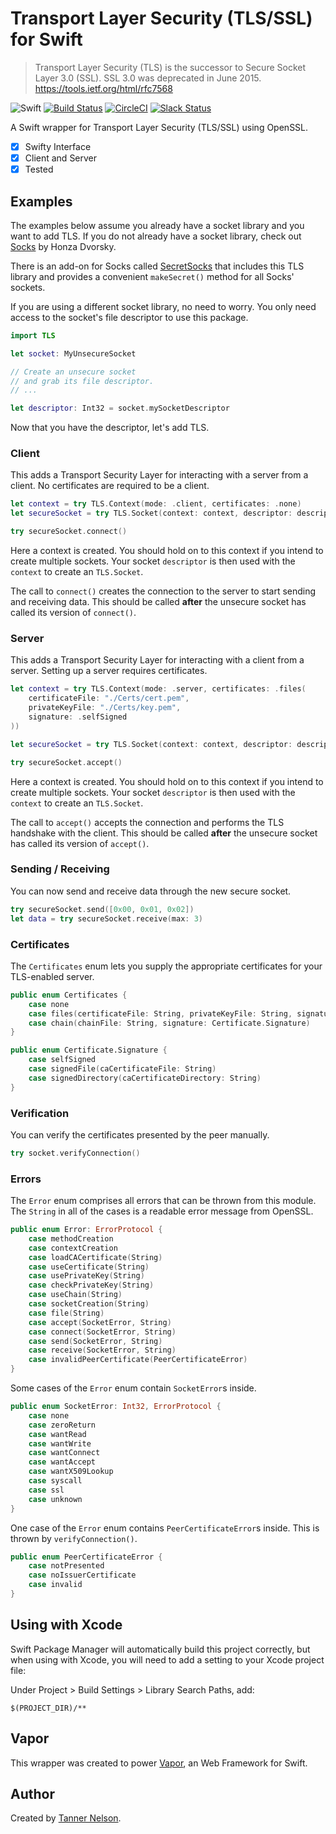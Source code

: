 # Transport Layer Security (TLS/SSL) for Swift

> Transport Layer Security (TLS) is the successor to Secure Socket Layer 3.0 (SSL). SSL 3.0 was deprecated in June 2015.
> https://tools.ietf.org/html/rfc7568

![Swift](http://img.shields.io/badge/swift-v3.0--dev.08.18-brightgreen.svg)
[![Build Status](https://travis-ci.org/vapor/tls.svg?branch=master)](https://travis-ci.org/vapor/tls)
[![CircleCI](https://circleci.com/gh/vapor/tls.svg?style=shield)](https://circleci.com/gh/vapor/tls)
[![Slack Status](http://vapor.team/badge.svg)](http://vapor.team)

A Swift wrapper for Transport Layer Security (TLS/SSL) using OpenSSL.

- [x] Swifty Interface
- [x] Client and Server
- [x] Tested

## Examples

The examples below assume you already have a socket library and you want to add TLS. If you do not already have a socket library, check out [Socks](https://github.com/czechboy0/Socks) by Honza Dvorsky. 

There is an add-on for Socks called [SecretSocks](https://github.com/czechboy0/SecretSocks) that includes this TLS library and provides a convenient `makeSecret()` method for all Socks' sockets.

If you are using a different socket library, no need to worry. You only need access to the socket's file descriptor to use this package.

```swift
import TLS

let socket: MyUnsecureSocket

// Create an unsecure socket
// and grab its file descriptor.
// ...

let descriptor: Int32 = socket.mySocketDescriptor
```

Now that you have the descriptor, let's add TLS.

### Client

This adds a Transport Security Layer for interacting with a server from a client. No certificates are required to be a client.

```swift
let context = try TLS.Context(mode: .client, certificates: .none)
let secureSocket = try TLS.Socket(context: context, descriptor: descriptor)

try secureSocket.connect()
```

Here a context is created. You should hold on to this context if you intend to create multiple sockets. Your socket `descriptor` is then used with the `context` to create an `TLS.Socket`. 

The call to `connect()` creates the connection to the server to start sending and receiving data. This should be called **after** the unsecure socket has called its version of `connect()`.

### Server 

This adds a Transport Security Layer for interacting with a client from a server. Setting up a server requires certificates.

```swift
let context = try TLS.Context(mode: .server, certificates: .files(
    certificateFile: "./Certs/cert.pem",
    privateKeyFile: "./Certs/key.pem",
    signature: .selfSigned
))

let secureSocket = try TLS.Socket(context: context, descriptor: descriptor)

try secureSocket.accept()
```

Here a context is created. You should hold on to this context if you intend to create multiple sockets. Your socket `descriptor` is then used with the `context` to create an `TLS.Socket`. 

The call to `accept()` accepts the connection and performs the TLS handshake with the client. This should be called **after** the unsecure socket has called its version of `accept()`.

### Sending / Receiving

You can now send and receive data through the new secure socket.

```swift
try secureSocket.send([0x00, 0x01, 0x02])
let data = try secureSocket.receive(max: 3)
```

### Certificates

The `Certificates` enum lets you supply the appropriate certificates for your TLS-enabled server.

```swift
public enum Certificates {
    case none
    case files(certificateFile: String, privateKeyFile: String, signature: Certificate.Signature)
    case chain(chainFile: String, signature: Certificate.Signature)
}

public enum Certificate.Signature {
    case selfSigned
    case signedFile(caCertificateFile: String)
    case signedDirectory(caCertificateDirectory: String)
}
```

### Verification

You can verify the certificates presented by the peer manually.

```swift
try socket.verifyConnection()
```

### Errors

The `Error` enum comprises all errors that can be thrown from this module. The `String` in all of the cases is a readable error message from OpenSSL.

```swift
public enum Error: ErrorProtocol {
    case methodCreation
    case contextCreation
    case loadCACertificate(String)
    case useCertificate(String)
    case usePrivateKey(String)
    case checkPrivateKey(String)
    case useChain(String)
    case socketCreation(String)
    case file(String)
    case accept(SocketError, String)
    case connect(SocketError, String)
    case send(SocketError, String)
    case receive(SocketError, String)
    case invalidPeerCertificate(PeerCertificateError)
}
```

Some cases of the `Error` enum contain `SocketError`s inside.

```swift
public enum SocketError: Int32, ErrorProtocol {
    case none
    case zeroReturn
    case wantRead
    case wantWrite
    case wantConnect
    case wantAccept
    case wantX509Lookup
    case syscall
    case ssl
    case unknown
}
```

One case of the `Error` enum contains `PeerCertificateError`s inside. This is thrown by `verifyConnection()`.

```swift
public enum PeerCertificateError {
    case notPresented
    case noIssuerCertificate
    case invalid
}
```

## Using with Xcode

Swift Package Manager will automatically build this project correctly, but when using with Xcode, you will need to add a setting to your Xcode project file:

Under Project > Build Settings > Library Search Paths, add:

```
$(PROJECT_DIR)/**
```

## Vapor

This wrapper was created to power [Vapor](https://github.com/qutheory/vapor), an Web Framework for Swift. 

## Author

Created by [Tanner Nelson](https://github.com/tannernelson).
